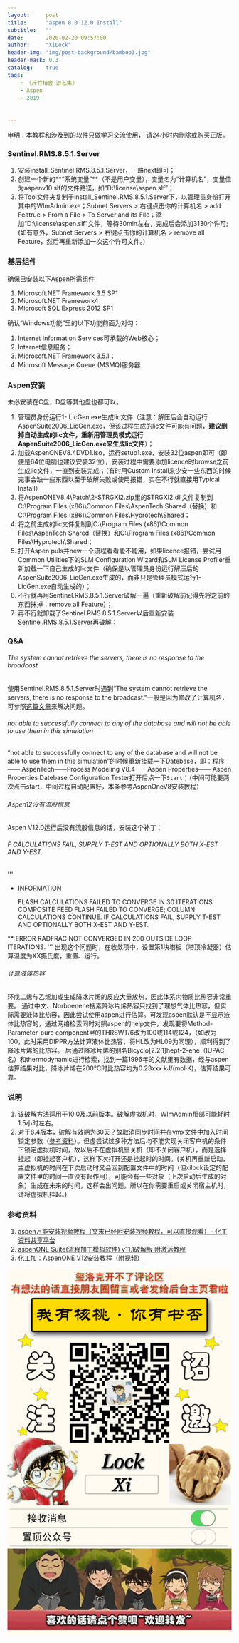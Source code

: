 ```yaml
---
layout:     post
title:      "aspen 8.0 12.0 Install"
subtitle:   ""
date:       2020-02-20 09:57:00
author:     "XiLock"
header-img: "img/post-background/bamboo3.jpg"
header-mask: 0.3
catalog:    true
tags:
    - 《斤竹精舍·游艺集》
    - Aspen
    - 2019


---
```

申明：本教程和涉及到的软件只做学习交流使用， 请24小时内删除或购买正版。

### Sentinel.RMS.8.5.1.Server
1. 安装install_Sentinel.RMS.8.5.1.Server，一路next即可；
1. 创建一个新的**“系统变量”**（不是用户变量），变量名为“计算机名”，变量值为aspenv10.slf的文件路径，如“D:\license\aspen.slf”；
1. 将Tool文件夹复制于install_Sentinel.RMS.8.5.1.Server下，以管理员身份打开其中的WlmAdmin.exe；Subnet Servers > 右键点击你的计算机名 > add Featrue > From a File > To Server and its File；添加“D:\license\aspen.slf”文件，等待30min左右，完成后会添加3130个许可;(如有意外，Subnet Servers > 右键点击你的计算机名 > remove all Feature，然后再重新添加一次这个许可文件。)

### 基层组件
确保已安装以下Aspen所需组件
1. Microsoft.NET Framework 3.5 SP1 
1. Microsoft.NET Framework4 
1. Microsoft SQL Express 2012 SP1

确认“Windows功能”里的以下功能前面为对勾：
1. Internet Information Services可承载的Web核心；
1. Internet信息服务；
1. Microsoft.NET Framework 3.5.1；
1. Microsoft Message Queue (MSMQ)服务器

### Aspen安装
未必安装在C盘，D盘等其他盘也都可以。  
1. 管理员身份运行1- LicGen.exe生成lic文件（注意：解压后会自动运行AspenSuite2006_LicGen.exe，但该过程生成的lic文件可能有问题，**建议删掉自动生成的lic文件，重新用管理员模式运行AspenSuite2006_LicGen.exe来生成lic文件**）；
1. 加载AspenONEV8.4DVD1.iso，运行setup1.exe，安装32位aspen即可（即便是64位电脑也建议安装32位），安装过程中需要添加licence时browse之前生成lic文件，一直到安装完成；（有时用Custom Install来少安一些东西的时候完事会缺一些东西以至于破解失败或使用报错，实在不行就直接用Typical Install）
1. 将AspenONEV8.4\Patch\2-STRGXI2.zip里的STRGXI2.dll文件复制到C:\Program Files (x86)\Common Files\AspenTech Shared（替换）和C:\Program Files (x86)\Common Files\Hyprotech\Shared；
1. 将之前生成的lic文件复制到C:\Program Files (x86)\Common Files\AspenTech Shared（替换）和C:\Program Files (x86)\Common Files\Hyprotech\Shared；
1. 打开Aspen puls并new一个流程看看能不能用，如果licence报错，尝试用Common Utilities下的SLM Configuration Wizard和SLM License Profiler重新加载一下自己生成的lic文件（确保是以管理员身份运行解压后的AspenSuite2006_LicGen.exe生成的，而非只是管理员模式运行1- LicGen.exe自动生成的）；
1. 不行就再用Sentinel.RMS.8.5.1.Server破解一遍（重新破解前记得先将之前的东西抹掉：remove all Feature）；
1. 再不行就卸载了Sentinel.RMS.8.5.1.Server以后重新安装Sentinel.RMS.8.5.1.Server再破解；


### Q&A
###### The system cannot retrieve the servers, there is no response to the broadcast.
使用Sentinel.RMS.8.5.1.Server时遇到“The system cannot retrieve the servers, there is no response to the broadcast.”一般是因为修改了计算机名，可参照[这篇文章](https://gateway.sdl.com/apex/communityknowledge?articleName=000005725)来解决问题。

###### not able to successfully connect to any of the database and will not be able to use them in this simulation
“not able to successfully connect to any of the database and will not be able to use them in this simulation”的时候重新挂载一下Datebase，即：程序—— AspenTech——Process Modeling V8.4——Aspen Properties——
Aspen Properties Datebase Configuration Tester打开后点一下`Start`；（中间可能要两次点击start，中间过程自动配置好，本条参考AspenOneV8安装教程）

###### Aspen12没有流股信息
Aspen V12.0运行后没有流股信息的话，安装这个补丁：[](https://molakirlee.github.io/attachment/aspen/AspenV12_RepairNostreamInformation.rar)

###### F CALCULATIONS  FAIL, SUPPLY T-EST AND OPTIONALLY BOTH X-EST AND Y-EST.
'''
- INFORMATION 

  FLASH CALCULATIONS FAILED TO CONVERGE IN 30  ITERATIONS.  COMPOSITE FEED  FLASH FAILED TO CONVERGE; COLUMN CALCULATIONS CONTINUE.  IF CALCULATIONS  FAIL, SUPPLY T-EST AND OPTIONALLY BOTH X-EST AND Y-EST.
  
** ERROR
  RADFRAC NOT CONVERGED IN 200 OUTSIDE LOOP ITERATIONS.
'''
出现这个问题时，在收敛项中，设置第1块塔板（塔顶冷凝器）估算温度为XX摄氏度，重置、运行。

###### 计算液体热容
环戊二烯与乙烯加成生成降冰片烯的反应大量放热，因此体系内物质比热容非常重要。
通过中文、Norboenene搜索降冰片烯热容只找到了理想气体比热容，但实际需要液体比热容，因此尝试使用aspen进行估算。可发现aspen默认是不显示液体比热容的，通过网络检索同时对照aspen的help文件，发现要将Method-Parameter-pure component里的THRSWT/6改为100或114或124，（如改为100，此时采用DIPPR方法计算液体比热容，将HL改为HL09为同理），顺利得到了降冰片烯的比热容。
后通过降冰片烯的别名Bicyclo[2.2.1]hept-2-ene（IUPAC名）和thermodynamic进行检索，找到一篇1996年的文献里有数据，经与aspen估算结果对比，降冰片烯在200°C时比热容均为0.23xxx kJ/(mol·K)，估算结果可靠。


### 说明
1. 该破解方法适用于10.0及以前版本。破解虚拟机时，WlmAdmin那部可能耗时1.5小时左右。
1. 对于8.4版本，破解有效期为30天？故取消同步时间并在vmx文件中加入时间锁定参数（[参考资料](https://vinf.net/2012/02/23/how-to-set-a-virtual-machine-to-a-date-in-the-past-and-make-it-stay-there/)）。但虚尝试过多种方法后均不能实现关闭客户机的条件下锁定虚拟机时间，故以后不在虚拟机里关机（即不关闭客户机），而是选择挂起（即挂起客户机），这样下次打开还是挂起时的时间。(关机再重新启动，主虚拟机的时间在下次启动时又会回到配置文件中的时间（但xilock设定的配置文件里的时间一直没有起作用），可能会有一些对象（上次启动后生成的对象）生成在未来的时间，这样会出问题。所以在你需要重启或关闭宿主机时，请将虚拟机挂起。)

### 参考资料
1. [aspen万能安装视频教程（文末已经附安装视频教程，可以直接观看）- 化工资料共享平台](https://mp.weixin.qq.com/s?__biz=MzU1NDMxNzcyNQ==&mid=100001153&idx=1&sn=cc6f7d80ed0cbaf751dfd6ba4ff94a90&chksm=7be427734c93ae652d127966aa889b2e93ff440f4c658c0d0799eec98e87a6cea21628450ddb&mpshare=1&scene=1&srcid=&sharer_sharetime=1582019430143&sharer_shareid=64054a1e645e8c82c9784d483d09540f&key=6931539c47d7ce8c28388914f70aaede29933f2f8a0aa5bec0a81d644dc182a6986ba2f38bf55948e558159d8a0256ebbc26f4c162f080d4eb8cf48d31c64e846a2fdce0eba6e6a86b934809f74888a8&ascene=1&uin=MjUwNjI4MjcyMg%3D%3D&devicetype=Windows+7&version=6208006f&lang=zh_CN&exportkey=AVcbxLEMgoQhwYtsGDNBMTw%3D&pass_ticket=BoB6ESLz56pa8XLUtLso9tB5F%2FQXeGWb%2FWCfMIay9HEGc%2BsbNaN4xcnI6Rrorarm)  
1. [aspenONE Suite(流程加工模拟软件) v11.1破解版 附激活教程](https://www.5down.net/soft/aspenone-11.html)
1. [化工加：AspenONE V12安装教程（附视频）](https://molakirlee.github.io/attachment/aspen/aspen_v12_installation_guide.html)





![](/img/wc-tail.GIF)
